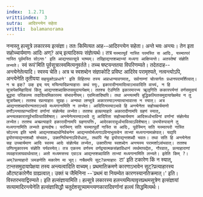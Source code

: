 ```yaml
---
index:  1.2.71
vrittiindex:  3
sutra:  आदिरन्त्येन सहेता
vritti:  balamanorama 
---
```


नन्वस्तु हल्सूत्रे लकारस्य इत्संज्ञा। ततः किमित्यत आह--आदिरन्त्येन सहेता। अन्ते भवः अन्त्यः। तेन इता सहोच्चार्यमाणः आदिः अण्? अच् इत्यादिरूपः संज्ञेत्यर्थः। तत्र `यस्मात्पूर्वं नास्ति परमस्ति स आदिः, यस्मात्परं नास्ति पूर्वमस्ति सोऽन्तः' इति आद्यन्तवत्सूत्रे भाष्यम्। तदिहाद्यन्तशब्दाभ्यां मध्यगा आक्षिप्यन्ते। अतस्तेषां संज्ञेति लभ्यते। `स्वं रूपं'मिति पूर्वसूत्रात्स्वमित्यनुवर्तते। तच्च षष्टयन्ततया विपरिणम्यते। तदेतदाह--अन्त्येनेतेत्यादि। स्वस्य चेति। अत्र च स्वशब्देन संज्ञाकोटि प्रविष्ट आदिरेव परामृश्यते, नत्वन्त्योऽपि, अन्त्येनेति तृतीयया `सहयुक्तेऽप्रधाने' इति विहितया तस्य अप्राधान्यावगमात्, सर्वनाम्नां चोत्सर्गतः प्रधानपरामर्शित्वात्। न च इक्? उक् इच् यय् मयित्यादिप्रत्याहाराः कथं स्युः, इकारादीनामादित्वाऽभावादिति वाच्यं, न हि सूत्रापेक्षमिहादित्वं किंतु आद्यन्तशब्दाक्षिप्तसमुदायापेक्षम्। ततश्च ऐउणिति इकारमारभ्य ॠलृगिति ककारपर्यन्तं वर्णसमुदायं बुद्ध्या परिकल्प्य तदादित्वमिकारस्य संभावनीयम्। एवमिजादिष्वपि। तथा अन्त्यत्मपि बुद्धिकल्पितसमुदायापेक्षमेव न तु सूत्रापेक्षम्। ततश्च रप्रत्याहारः सुग्रहः। अन्यथा लण्सूत्रे अकारस्याऽन्त्यात्वाभावात्स न स्यात्। अत्र आद्यन्तशब्दयोरन्यतराऽभावे मध्यगानामिति न लभ्येत। आदिरित्यस्याऽभावे हि अन्त्येनेता सहोच्चार्यमाणो वर्णोऽन्त्यात्प्राग्भाविनां वर्णानां संज्ञेत्येव लभ्येत। ततश्च हल्प्रत्याहारे अकारादीनामपि ग्रहणं स्यात्, अन्त्यलकारात्पूर्वभावित्वाविशेषात्। अन्त्येनेत्यस्याऽभावे तु आदिरिता सहोच्चार्यमाण आदिरूर्ध्वभाविनां वर्णानां संज्ञेत्येव लभ्येत। ततश्च अच्प्रत्याहारे हकारादीनामपि ग्रहणापत्तिः, आदेरकारादूर्ध्वभावित्वाऽविशेषात्। उभयोरुपादाने तु मध्यगानामिति लभ्यते इत्यदोषः। परस्मिन् सति यस्मात्पूर्वो नास्ति स आदिः, पूर्वस्मिन् सति यस्मात्परो नास्ति सोऽन्त्य इति भाष्ये आद्यन्तशब्दार्थनिर्वचनेन आद्यन्तयोर्मध्यगाऽविनाभूतत्वेन ताभ्यां मध्यगानामाक्षेपात्। यद्यपि द्वयोरप्याद्यन्तशब्दौ संभवतः, उक्तनिर्वचनाऽविरोधात्, तथापि नेह द्वयोराद्यन्तशब्दौ भवतः। तथा सति हि अन्त्येनेता सह उच्चार्यमाण आदिः स्वस्य आदेः संज्ञेत्येव लभ्येत, उक्तरीत्या स्वशब्देन अन्त्यस्य परामर्शाऽसंभवात्। ततश्च उणित्युकारस्य संज्ञेति पर्यवस्येत्। तत्र एकस्य वर्णस्य वर्णद्वयात्मकसंज्ञाविधानं व्यर्थमापद्येत, गौरवात्, प्रत्याहाराणां व्यवहारलाघवार्थत्वात्। अतो मध्यमसत्त्व एवाऽत्र आद्यन्तशब्दाविति ताभ्यां मध्यगानामिति लभ्यते। इतेति किम् ?। अम्?प्रत्याहारो ञमङणेति मकारेण मा भूत्। नचैवमपि सुट्?प्रत्याहारः `टा' इति टकारेण किं न स्यात्, टान्तसमुदायापेक्षया तस्य अन्त्यत्वादिति वाच्यम्। प्रथमातिक्रमणे कारणाऽभावेन सुट्?प्रत्याहारस्य औटष्टकारेणैव ग्राह्यत्वात्। उक्तं च जैमिनिना --`प्रथमं वा नियम्येत कारणस्यानतिक्रमात्।' इति। विस्तरभयाद्विरम्यते। इति हल्संज्ञायामिति। हल्सूत्रे लकारस्य हलन्त्यमित्यावृत्तप्रथमसूत्रेण इत्संज्ञायां सत्यामादिरन्त्येनेति हल्संज्ञासिद्धौ चतुर्दशसूत्र्यामन्त्यणकारादिवर्णानां हल्त्वं सिद्धमित्यर्थः।

